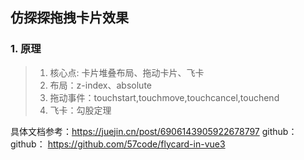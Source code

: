 <!-- dragCard文档 -->

## 仿探探拖拽卡片效果

### 1. 原理
> 1. 核心点: 卡片堆叠布局、拖动卡片、飞卡
> 2. 布局：z-index、absolute
> 3. 拖动事件：touchstart,touchmove,touchcancel,touchend
> 4. 飞卡：勾股定理

具体文档参考：https://juejin.cn/post/6906143905922678797
github：
github： https://github.com/57code/flycard-in-vue3
